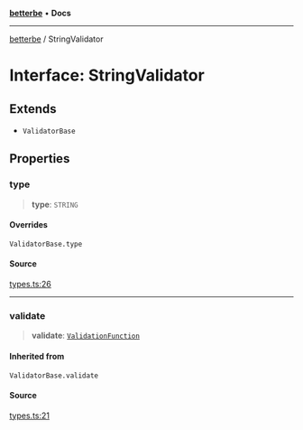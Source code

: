[**betterbe**](../README.md) • **Docs**

---

[betterbe](../README.md) / StringValidator

# Interface: StringValidator

## Extends

- `ValidatorBase`

## Properties

### type

> **type**: `STRING`

#### Overrides

`ValidatorBase.type`

#### Source

[types.ts:26](https://github.com/ericvera/betterbe/blob/main/src/types.ts#L26)

---

### validate

> **validate**: [`ValidationFunction`](../type-aliases/ValidationFunction.md)

#### Inherited from

`ValidatorBase.validate`

#### Source

[types.ts:21](https://github.com/ericvera/betterbe/blob/main/src/types.ts#L21)
